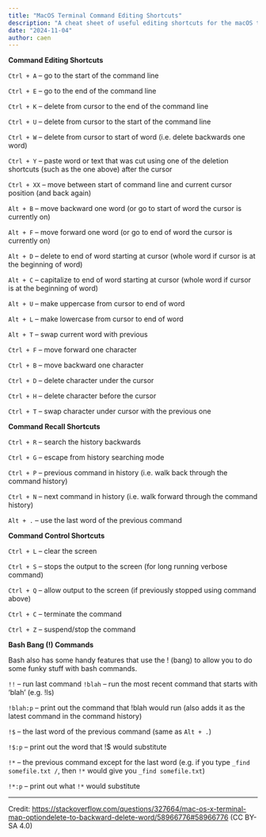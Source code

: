 ```yaml
---
title: "MacOS Terminal Command Editing Shortcuts"
description: "A cheat sheet of useful editing shortcuts for the macOS terminal"
date: "2024-11-04"
author: caen
---
```


**Command Editing Shortcuts**

<code>Ctrl + A</code> – go to the start of the command line

<code>Ctrl + E</code> – go to the end of the command line

<code>Ctrl + K</code> – delete from cursor to the end of the command line

<code>Ctrl + U</code> – delete from cursor to the start of the command line

<code>Ctrl + W</code> – delete from cursor to start of word (i.e. delete backwards one word)

<code>Ctrl + Y</code> – paste word or text that was cut using one of the deletion shortcuts (such as the one above) after the cursor

<code>Ctrl + XX</code> – move between start of command line and current cursor position (and back again)

<code>Alt + B</code> – move backward one word (or go to start of word the cursor is currently on)

<code>Alt + F</code> – move forward one word (or go to end of word the cursor is currently on)

<code>Alt + D</code> – delete to end of word starting at cursor (whole word if cursor is at the beginning of word)

<code>Alt + C</code> – capitalize to end of word starting at cursor (whole word if cursor is at the beginning of word)

<code>Alt + U</code> – make uppercase from cursor to end of word

<code>Alt + L</code> – make lowercase from cursor to end of word

<code>Alt + T</code> – swap current word with previous

<code>Ctrl + F</code> – move forward one character

<code>Ctrl + B</code> – move backward one character

<code>Ctrl + D</code> – delete character under the cursor

<code>Ctrl + H</code> – delete character before the cursor

<code>Ctrl + T</code> – swap character under cursor with the previous one

**Command Recall Shortcuts**

<code>Ctrl + R</code> – search the history backwards

<code>Ctrl + G</code> – escape from history searching mode

<code>Ctrl + P</code> – previous command in history (i.e. walk back through the command history)

<code>Ctrl + N</code> – next command in history (i.e. walk forward through the command history)

<code>Alt + .</code> – use the last word of the previous command

**Command Control Shortcuts**

<code>Ctrl + L</code> – clear the screen

<code>Ctrl + S</code> – stops the output to the screen (for long running verbose command)

<code>Ctrl + Q</code> – allow output to the screen (if previously stopped using command above)

<code>Ctrl + C</code> – terminate the command

<code>Ctrl + Z</code> – suspend/stop the command

**Bash Bang (!) Commands**

Bash also has some handy features that use the ! (bang) to allow you to do some funky stuff with bash commands.

`!!` – run last command
`!blah` – run the most recent command that starts with ‘blah’ (e.g. !ls)

`!blah:p` – print out the command that !blah would run (also adds it as the latest 
command in the command history)

`!$` – the last word of the previous command (same as <code>Alt + .</code>)

`!$:p` – print out the word that !$ would substitute

`!*` – the previous command except for the last word (e.g. if you type `_find somefile.txt /`, then `!*` would give you `_find somefile.txt`)

`!*:p` – print out what `!*` would substitute

---

Credit: https://stackoverflow.com/questions/327664/mac-os-x-terminal-map-optiondelete-to-backward-delete-word/58966776#58966776 (CC BY-SA 4.0)

